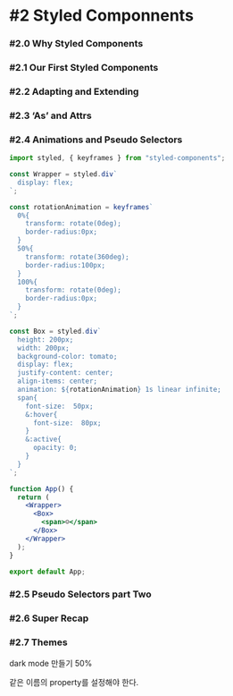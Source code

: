 # #2 Styled Componnents

### #2.0 Why Styled Components

### #2.1 Our First Styled Components

### #2.2 Adapting and Extending

### #2.3 ‘As’ and Attrs

### #2.4 Animations and Pseudo Selectors

```jsx
import styled, { keyframes } from "styled-components";

const Wrapper = styled.div`
  display: flex;
`;

const rotationAnimation = keyframes`
  0%{
    transform: rotate(0deg);
    border-radius:0px;
  }
  50%{
    transform: rotate(360deg);
    border-radius:100px;
  }
  100%{
    transform: rotate(0deg);
    border-radius:0px;
  }
`;

const Box = styled.div`
  height: 200px;
  width: 200px;
  background-color: tomato;
  display: flex;
  justify-content: center;
  align-items: center;
  animation: ${rotationAnimation} 1s linear infinite;
  span{
    font-size:  50px;
    &:hover{
      font-size:  80px;
    }
    &:active{
      opacity: 0;
    }
  }
`;

function App() {
  return (
    <Wrapper>
      <Box>
        <span>☺️</span>
      </Box>
    </Wrapper>
  );
}

export default App;
```



### #2.5 Pseudo Selectors part Two

### #2.6 Super Recap

### #2.7 Themes

dark mode 만들기 50%

같은 이름의 property를 설정해야 한다.

